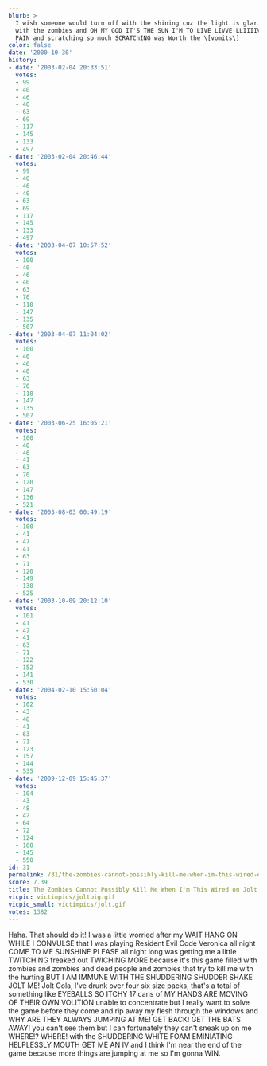 ```yaml
---
blurb: >
  I wish someone would turn off with the shining cuz the light is glaring on the screen
  with the zombies and OH MY GOD IT'S THE SUN I'M TO LIVE LIVVE LLIIIIVVVEEE! The
  PAIN and scratching so much SCRATChING was Worth the \[vomits\]
color: false
date: '2000-10-30'
history:
- date: '2003-02-04 20:33:51'
  votes:
  - 99
  - 40
  - 46
  - 40
  - 63
  - 69
  - 117
  - 145
  - 133
  - 497
- date: '2003-02-04 20:46:44'
  votes:
  - 99
  - 40
  - 46
  - 40
  - 63
  - 69
  - 117
  - 145
  - 133
  - 497
- date: '2003-04-07 10:57:52'
  votes:
  - 100
  - 40
  - 46
  - 40
  - 63
  - 70
  - 118
  - 147
  - 135
  - 507
- date: '2003-04-07 11:04:02'
  votes:
  - 100
  - 40
  - 46
  - 40
  - 63
  - 70
  - 118
  - 147
  - 135
  - 507
- date: '2003-06-25 16:05:21'
  votes:
  - 100
  - 40
  - 46
  - 41
  - 63
  - 70
  - 120
  - 147
  - 136
  - 521
- date: '2003-08-03 00:49:19'
  votes:
  - 100
  - 41
  - 47
  - 41
  - 63
  - 71
  - 120
  - 149
  - 138
  - 525
- date: '2003-10-09 20:12:10'
  votes:
  - 101
  - 41
  - 47
  - 41
  - 63
  - 71
  - 122
  - 152
  - 141
  - 530
- date: '2004-02-10 15:50:04'
  votes:
  - 102
  - 43
  - 48
  - 41
  - 63
  - 71
  - 123
  - 157
  - 144
  - 535
- date: '2009-12-09 15:45:37'
  votes:
  - 104
  - 43
  - 48
  - 42
  - 64
  - 72
  - 124
  - 160
  - 145
  - 550
id: 31
permalink: /31/the-zombies-cannot-possibly-kill-me-when-im-this-wired-on-jolt-cola/
score: 7.39
title: The Zombies Cannot Possibly Kill Me When I'm This Wired on Jolt Cola
vicpic: victimpics/joltbig.gif
vicpic_small: victimpics/jolt.gif
votes: 1382
---
```


Haha. That should do it! I was a little worried after my WAIT HANG ON
WHILE I CONVULSE that I was playing Resident Evil Code Veronica all
night COME TO ME SUNSHINE PLEASE all night long was getting me a little
TWITCHING freaked out TWICHING MORE because it's this game filled with
zombies and zombies and dead people and zombies that try to kill me with
the hurting BUT I AM IMMUNE WITH THE SHUDDERING SHUDDER SHAKE JOLT ME!
Jolt Cola, I've drunk over four six size packs, that's a total of
something like EYEBALLS SO ITCHY 17 cans of MY HANDS ARE MOVING OF THEIR
OWN VOLITION unable to concentrate but I really want to solve the game
before they come and rip away my flesh through the windows and WHY ARE
THEY ALWAYS JUMPING AT ME! GET BACK! GET THE BATS AWAY! you can't see
them but I can fortunately they can't sneak up on me WHERE!? WHERE! with
the SHUDDERING WHITE FOAM EMINIATING HELPLESSLY MOUTH GET ME AN IV and I
think I'm near the end of the game because more things are jumping at me
so I'm gonna WIN.